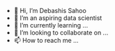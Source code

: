 - 👋 Hi, I’m Debashis Sahoo
- 👀 I’m an aspiring data scientist
- 🌱 I’m currently learning ...
- 💞️ I’m looking to collaborate on ...
- 📫 How to reach me ...

<!---
Deba14/Deba14 is a ✨ special ✨ repository because its `README.md` (this file) appears on your GitHub profile.
You can click the Preview link to take a look at your changes.
--->
